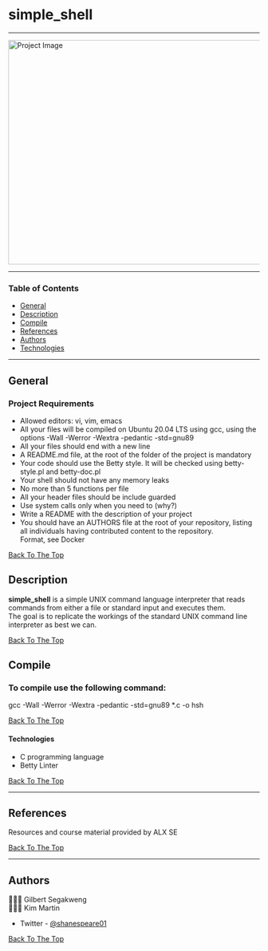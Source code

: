 # simple_shell

---

<img src="https://s3.amazonaws.com/intranet-projects-files/holbertonschool-low_level_programming/235/shell.jpeg" alt="Project Image" width="800" height="450" align="center">


---

### Table of Contents

- [General](#general)
- [Description](#description)
- [Compile](#compile)
- [References](#references)
- [Authors](#authors)
- [Technologies](#technologies)

---
## General 
### Project Requirements

- Allowed editors: vi, vim, emacs  
- All your files will be compiled on Ubuntu 20.04 LTS using gcc, using the options -Wall -Werror -Wextra -pedantic -std=gnu89  
- All your files should end with a new line  
- A README.md file, at the root of the folder of the project is mandatory  
- Your code should use the Betty style. It will be checked using betty-style.pl and betty-doc.pl  
- Your shell should not have any memory leaks  
- No more than 5 functions per file  
- All your header files should be include guarded  
- Use system calls only when you need to (why?)  
- Write a README with the description of your project  
- You should have an AUTHORS file at the root of your repository, listing all individuals having contributed content to the repository.  
Format, see Docker  

[Back To The Top](#simple_shell)

## Description

<b>simple_shell</b> is a simple UNIX command language interpreter that reads commands from either a file or standard input and executes them.  
The goal is to replicate the workings of the standard UNIX command line interpreter as best we can.  

[Back To The Top](#simple_shell)

## Compile
### To compile use the following command:  
gcc -Wall -Werror -Wextra -pedantic -std=gnu89 *.c -o hsh  

[Back To The Top](#simple_shell)

#### Technologies

- C programming language  
- Betty Linter

[Back To The Top](#simple_shell)

---
## References
Resources and course material provided by ALX SE

[Back To The Top](#simple_shell)

---

## Authors
👨🏽‍💻 Gilbert Segakweng  
👩🏽‍💻 Kim Martin  

- Twitter - [@shanespeare01](https://twitter.com/shanespeare01)


[Back To The Top](#simple_shell)
